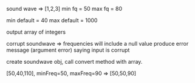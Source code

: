 sound wave => [1,2,3]
min fq = 50
max fq = 80

min default = 40
max default = 1000

output array of integers

corrupt soundwave => frequencies will include a null value
produce error message (argument error) saying input is corrupt

create soundwave obj, call convert method with array.

[50,40,110], minFreq=50, maxFreq=90 => [50,50,90]
